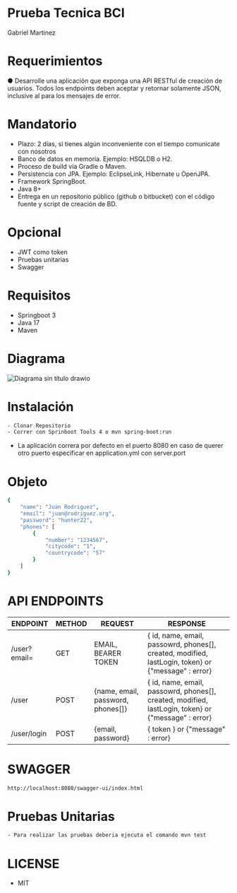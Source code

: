 # Prueba Tecnica BCI
Gabriel Martinez

# Requerimientos
● Desarrolle una aplicación que exponga una API RESTful de creación de usuarios.
 Todos los endpoints deben aceptar y retornar solamente JSON, inclusive al para los mensajes de
 error.

 # Mandatorio
- Plazo: 2 días, si tienes algún inconveniente con el tiempo comunicate con nosotros
-  Banco de datos en memoria. Ejemplo: HSQLDB o H2.
-  Proceso de build vía Gradle o Maven.
-  Persistencia con JPA. Ejemplo: EclipseLink, Hibernate u OpenJPA.
-  Framework SpringBoot.
-  Java 8+
-  Entrega en un repositorio público (github o bitbucket) con el código fuente y script de
 creación de BD.

 # Opcional

- JWT como token
- Pruebas unitarias
- Swagger

##
# Requisitos
- Springboot 3
- Java 17
- Maven 

##
# Diagrama
![Diagrama sin título drawio](https://github.com/BiarqGabriel/prueba-tecnica-bci/assets/132589481/bd34e406-a9a7-4711-99d4-fa613fd464a0)

##
# Instalación
```bash
- Clonar Repositorio
- Correr con Sprinboot Tools 4 o mvn spring-boot:run
```
- La aplicación correra por defecto en el puerto 8080 en caso de querer otro puerto especificar en application.yml con server.port
##
# Objeto
```bash
{
    "name": "Juan Rodriguez",
    "email": "juan@rodriguez.org",
    "password": "hunter22",
    "phones": [
        {
            "number": "1234567",
            "citycode": "1",
            "countrycode": "57"
        }
    ]
}
```
##
# API ENDPOINTS
| ENDPOINT| METHOD | REQUEST | RESPONSE |
|---------|--------|---------|----------|
| /user?email= | GET | EMAIL, BEARER TOKEN | { id, name, email, passowrd, phones[], created, modified, lastLogin, token}  or {"message" : error} |
| /user | POST | {name, email, password, phones[]} | { id, name, email, passowrd, phones[], created, modified, lastLogin, token}  or {"message" : error} |
| /user/login | POST | {email, password} | { token }  or {"message" : error} |
##
# SWAGGER
```bash
http://localhost:8080/swagger-ui/index.html
```
##
# Pruebas Unitarias
```bash
- Para realizar las pruebas deberia ejecuta el comando mvn test
```
# LICENSE
- MIT

